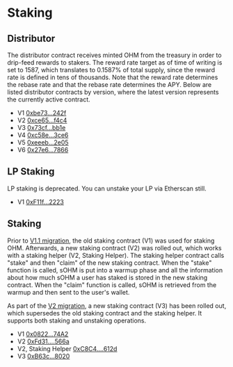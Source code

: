 # Staking

## Distributor

The distributor contract receives minted OHM from the treasury in order to drip-feed rewards to stakers. The reward rate target as of time of writing is set to 1587, which translates to 0.1587% of total supply, since the reward rate is defined in tens of thousands. Note that the reward rate determines the rebase rate and that the rebase rate determines the APY. Below are listed distributor contracts by version, where the latest version represents the currently active contract.

* V1 [0xbe73...242f](https://etherscan.io/address/0xbe731507810C8747C3E01E62c676b1cA6F93242f)
* V2 [0xce65...f4c4](https://etherscan.io/address/0xce6568338708400d03f430d29f2eb40a33a3f4c4)
* V3 [0x73cf...bb1e](https://etherscan.io/address/0x73cfe6b116d161a2f9c165f7fc5270fb7dd2bb1e)
* V4 [0xc58e...3ce6](https://etherscan.io/address/0xc58e923bf8a00e4361fe3f4275226a543d7d3ce6)
* V5 [0xeeeb...2e05](https://etherscan.io/address/0xeeeb97A127a342656191E0313DF33D58D06B2E05)
* V6 [0x27e6...7866](https://etherscan.io/address/0x27e606fdb5C922F8213dC588A434BF7583697866)
## LP Staking

LP staking is deprecated. You can unstake your LP via Etherscan still.

* V1 [0xF11f...2223](https://etherscan.io/address/0xF11f0F078BfaF05a28Eac345Bb84fcb2a3722223)

## Staking

Prior to [V1.1  migration](https://olympusdao.medium.com/olympus-v1-1-a5c6a48be7d1),
the old staking contract (V1) was used for staking OHM. Afterwards, a new staking
contract (V2) was rolled out, which  works with a staking helper (V2, Staking Helper).
The staking helper contract calls "stake" and then "claim" of the new staking contract.
When the "stake" function is called, sOHM is put into a warmup phase and all the
information about how much sOHM a user has staked is stored in the new staking
contract. When the "claim" function is called, sOHM is retrieved from the warmup
and then sent to the user's wallet.

As part of the [V2 migration](https://olympusdao.medium.com/get-ready-for-olympus-v2-migration-360764a61168),
a new staking contract (V3) has been rolled out, which supersedes the old staking
contract and the staking helper. It supports both staking and unstaking operations.

* V1 [0x0822...74A2](https://etherscan.io/address/0x0822F3C03dcc24d200AFF33493Dc08d0e1f274A2)
* V2 [0xFd31....566a](https://etherscan.io/address/0xFd31c7d00Ca47653c6Ce64Af53c1571f9C36566a)
* V2, Staking Helper [0xC8C4....612d](https://etherscan.io/address/0xC8C436271f9A6F10a5B80c8b8eD7D0E8f37a612d)
* V3 [0xB63c...8020](https://etherscan.io/address/0xB63cac384247597756545b500253ff8E607a8020)
